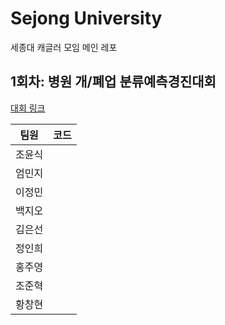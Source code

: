 # Sejong University 
세종대 캐글러 모임 메인 레포

## 1회차: 병원 개/폐업 분류예측경진대회
[대회 링크](https://dacon.io/competitions/official/9565/overview/)

| 팀원 | 코드 |
| -------- | -------- |
| 조윤식 ||
| 엄민지 ||
| 이정민 ||
| 백지오 ||
| 김은선 ||
| 정인희 ||
| 홍주영 ||
| 조준혁 ||
| 황창현 ||
